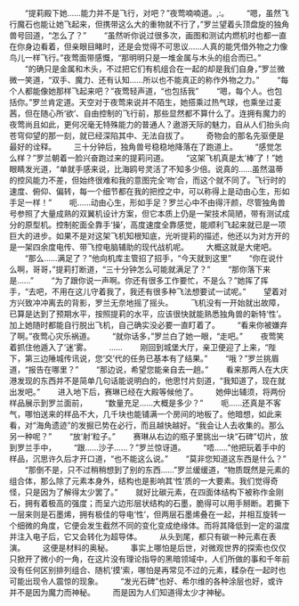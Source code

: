 　　“提莉殿下她……能力并不是飞行，对吧？”夜莺喃喃道。,:。
　　“嗯，虽然飞行魔石也能让她飞起来，但携带这么大的重物就不行了，”罗兰望着头顶盘旋的独角兽号回道，“怎么了？”
　　“虽然听你说过很多次，画图和测试内燃机时也都一直在你身边看着，但亲眼目睹时，还是会觉得不可思议……人真的能凭借外物之力像鸟儿一样飞行。”夜莺面带感慨，“那明明只是一堆金属与木头的组合而已。”
　　“的确只是金属和木头，不过把它们有机组合在一起的却是我们自身，”罗兰微微一笑道，“双手、魔力、还有认知……所以也不能真正的称作外物之力。”
　　“每个人都能像她那样飞起来吧？”夜莺轻声道，“也包括我”
　　“嗯，每个人。也包括你。”罗兰肯定道。天空对于夜莺来说并不陌生，她搭乘过热气球，也乘坐过麦茜，但在随心所‘欲’、自由控制的飞行前，那些显然都不算什么了。连拥有魔力的夜莺尚且如此，更何况毫无特殊能力的普通人？遨游天际的魅力，自从人们抬头向苍穹仰望的那一刻，就已经深陷其中、无法自拔了。
　　奇物会的那名先驱便是最好的诠释。
　　三十分钟后，独角兽号稳稳地降落在了跑道上。
　　“感觉怎么样？”罗兰朝着一脸兴奋跑过来的提莉问道。
　　“这架飞机真是太‘棒’了！”她眼睛发光道，“单就手感来说，比海鸥号灵活了不知多少倍。说真的……虽然温蒂的控风能力不差，但始终很难和我的意图完全‘吻’合，而这个就不同了。飞行时的速度、俯仰、偏转，每一个细节都在我的把控之中，可以称得上是动由心生，形如手足一样！”
　　呃……动由心生，形如手足？罗兰心中不由得汗颜，尽管独角兽号参照了大量成熟的双翼机设计方案，但它本质上仍是一架技术简陋，带有测试成分的原型机。控制舵面全靠手‘操’，高度速度全靠感觉，能顺利飞起来就已是一项巨大的进步。如果不是对这架飞机知根知底，光听提莉的描述，他还以为对方开的是一架四余度电传、带飞控电脑辅助的现代战机呢。
　　大概这就是大佬吧。
　　“那么……满足了？”他向机库主管招了招手，“今天就到这里”
　　“你在说什么啊，哥哥，”提莉打断道，“三十分钟怎么可能就满足了？”
　　“那你落下来是……”
　　“为了跟你说一声啊。你还有很多工作要忙，不是么？”她挥了挥手，“去吧，不用在这儿守着我了，我还有很多种飞法想要试一试呢。”
　　望着对方兴致冲冲离去的背影，罗兰无奈地摇了摇头。
　　飞机没有一开始就出故障，已算是达到了预期水平，按照提莉的水平，应该很快就能熟悉独角兽的新特‘性’。加上她随时都能自行脱出飞机，自己确实没必要一直盯着了。
　　“看来你被嫌弃了啊。”夜莺心灾乐祸道。
　　“就你话多，”罗兰白了她一眼，“走吧。”
　　夜莺笑着抓住他遁入了‘迷’雾。
　　……
　　刚回到城堡大厅，亲卫便迎了上来，“陛下，第三边陲城传讯说，您‘交’代的任务已基本有了结果。”
　　“哦？”罗兰挑眉道，“报告在哪里？”
　　“那边说，希望您能亲自去一趟。”
　　看来那两人在大庆港发现的东西并不是简单几句话能说明白的，他思忖片刻道，“我知道了，现在就出发吧。”
　　进入地下后，赛琳已经在大殿等候他了。
　　她伸出辅须，将两份样品展示到罗兰面前，
　　“数量充足……大概是多少？”
　　呃……还真是不客气，哪怕送来的样品不大，几千块也能铺满一个房间的地板了。他暗想，如此来看，对“海角遗迹”的发掘已势在必行，而且越快越好。“我会让人去收集的。那么另一种呢？”
　　“放‘射’粒子。”
　　赛琳从右边的瓶子里挑出一块“石碑”切片，放到罗兰手中，
　　“跟……沙子……？”罗兰惊讶道。
　　“唔……”他把玩着手中的样品，沉思许久后才开口道，“也不能这么说。”
　　“莫非您知道这东西是什么？”
　　“那倒不是，只不过稍稍想到了别的东西……”罗兰缓缓道，“物质既然是元素的组合体，那么除了元素本身外，结构也是影响其‘性’质的一大要素。我们觉得奇怪，只是因为了解得太少罢了。”
　　就好比碳元素，在四面体结构下被称作金刚石，拥有着极高的强度；而呈六边形层状结构的石墨，脆得可以用手掰断。若撕下一层来则是石墨烯，拥有极佳的导电‘性’，但两层石墨烯叠在一起，并相互旋转一个细微的角度，它便会发生截然不同的变化变成绝缘体。而将其降低到一定的温度并注入电子后，它又会转化为超导体。
　　从头到尾，都只有碳一种元素在表演。
　　这便是材料的奥秘。
　　事实上哪怕是后世，对微观世界的探索也仅仅只掀开了微小的一角，在这片没有理论指导的黑暗领域中，人们所做的事和千年前没有任何区别排列组合、随机‘摸’索，哪怕是再常见不过的元素，糅杂在一起时也可能出现令人震惊的现象。
　　“发光石碑”也好、希尔维的各种涂层也好，或许并不是因为魔力而神秘。
　　而是因为人们知道得太少才神秘。